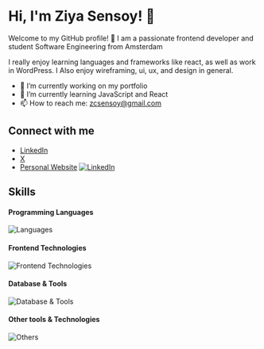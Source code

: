 # Hi, I'm Ziya Sensoy! 👋

Welcome to my GitHub profile! 🌟
I am a passionate frontend developer and student Software Engineering from Amsterdam

I really enjoy learning languages and frameworks like react, as well as work in WordPress.
I Also enjoy wireframing, ui, ux, and design in general.

- 🔭 I’m currently working on my portfolio 
- 🌱 I’m currently learning JavaScript and React 
- 📫 How to reach me: zcsensoy@gmail.com

## Connect with me
- [LinkedIn](https://www.linkedin.com/in/ziyasensoy)
- [X](https://x.com/ziyasensoy)
- [Personal Website](https://ziyasensoy.github.io/MyWebsite/)
[![LinkedIn](https://skillicons.dev/icons?i=linkedin)](https://www.linkedin.com/in/ziyasensoy)

## Skills

#### Programming Languages
![Languages](https://skillicons.dev/icons?i=js,php,java,cs)

#### Frontend Technologies
![Frontend Technologies](https://skillicons.dev/icons?i=react,jquery,html,css,bootstrap,sass,wordpress)

#### Database & Tools
![Database & Tools](https://skillicons.dev/icons?i=mysql,mongodb)

#### Other tools & Technologies
![Others](https://skillicons.dev/icons?i=git,github,azure,vscode,idea,figma,gitlab)


